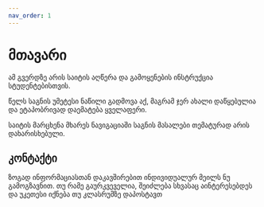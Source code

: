```yaml
---
nav_order: 1
---
```

# მთავარი
ამ გვერდზე არის საიტის აღწერა და გამოყენების ინსტრუქცია სტუდენტებისთვის.

წელს საგნის უმეტესი ნაწილი გადმოვა აქ, მაგრამ ჯერ ახალი დაწყებულია და ეტაპობრივად დაემატება ყველაფერი.

საიტის მარცხენა მხარეს ნავიგაციაში საგნის მასალები თემატურად არის დახარისხებული. 

## კონტაქტი

ზოგად ინფორმაციასთან დაკავშირებით ინდივიდუალურ მეილს ნუ გამოგზავნით. თუ რამე გაურკვეველია, შეიძლება სხვასაც აინტერესებდეს და უკეთესი იქნება თუ კლასრუმზე დაპოსტავთ

<!-- რაც შეეხება ინდივიდუალურ საკითხებს,  
აქ ჩამოვწეროთ ვის რაზე დაუკავშირდნენ
-->
